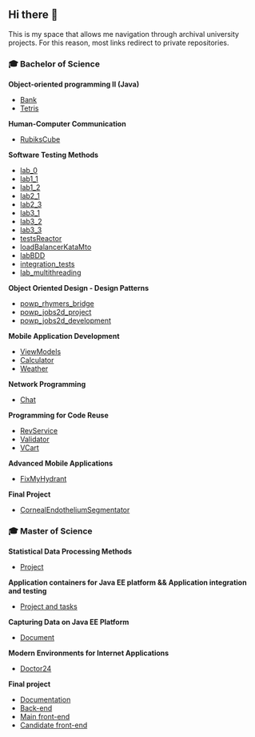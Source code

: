## Hi there 👋

This is my space that allows me navigation through archival university projects. For this reason, most links redirect to private repositories.

### 🎓 Bachelor of Science 

**Object-oriented programming II (Java)**
- [Bank](https://github.com/skamila-university-projects/Bank)
- [Tetris](https://github.com/skamila-university-projects/Tetris)

**Human-Computer Communication**
- [RubiksCube](https://github.com/skamila-university-projects/RubiksCube)

**Software Testing Methods**
- [lab_0](https://github.com/skamila-university-projects/lab_0)
- [lab1_1](https://github.com/skamila-university-projects/lab1_1)
- [lab1_2](https://github.com/skamila-university-projects/lab1_2)
- [lab2_1](https://github.com/skamila-university-projects/lab2_1)
- [lab2_3](https://github.com/skamila-university-projects/lab2_3)
- [lab3_1](https://github.com/skamila-university-projects/lab3_1/)
- [lab3_2](https://github.com/skamila-university-projects/lab3_2/)
- [lab3_3](https://github.com/skamila-university-projects/lab3_2/)
- [testsReactor](https://github.com/skamila-university-projects/testsReactor/)
- [loadBalancerKataMto](https://github.com/skamila-university-projects/loadBalancerKataMto/)
- [labBDD](https://github.com/skamila-university-projects/labBDD/)
- [integration_tests](https://github.com/skamila-university-projects/integration_tests/)
- [lab_multithreading](https://github.com/skamila-university-projects/lab_multithreading/)

**Object Oriented Design - Design Patterns**
- [powp_rhymers_bridge](https://github.com/skamila-university-projects/powp_rhymers_bridge/)
- [powp_jobs2d_project](https://github.com/skamila-university-projects/powp_jobs2d_project/)
- [powp_jobs2d_development](https://github.com/skamila-university-projects/powp_jobs2d_development/)

**Mobile Application Development**
- [ViewModels](https://github.com/skamila-university-projects/ViewModels/)
- [Calculator](https://github.com/skamila-university-projects/Calculator/)
- [Weather](https://github.com/skamila-university-projects/Weather/)

**Network Programming**
- [Chat](https://github.com/skamila-university-projects/Chat/)

**Programming for Code Reuse**
- [RevService](https://github.com/skamila-university-projects/RevService/)
- [Validator](https://github.com/skamila-university-projects/Validator/)
- [VCart](https://github.com/skamila-university-projects/VCart/)

**Advanced Mobile Applications**
- [FixMyHydrant](https://github.com/skamila-university-projects/FixMyHydrant/)

**Final Project**
- [CornealEndotheliumSegmentator](https://github.com/skamila-university-projects/CornealEndotheliumSegmentator/)

### 🎓 Master of Science

**Statistical Data Processing Methods**
- [Project](https://github.com/skamila-university-projects/SMPD/)

**Application containers for Java EE platform && Application integration and testing**
- [Project and tasks](https://github.com/skamila-university-projects/KAPJ/)

**Capturing Data on Java EE Platform**
- [Document](https://github.com/skamila-university-projects/Document/)

**Modern Environments for Internet Applications**
- [Doctor24](https://github.com/skamila-university-projects/Doctor24/)

**Final project**
- [Documentation](https://github.com/skamila-university-projects/HelloCandidate-documentation/)
- [Back-end](https://github.com/skamila-university-projects/HelloCandidate-backend/)
- [Main front-end](https://github.com/skamila-university-projects/HelloCandidate-candidate-frontend/)
- [Candidate front-end](https://github.com/skamila-university-projects/HelloCandidate-frontend/)

<!--

**Here are some ideas to get you started:**

🙋‍♀️ A short introduction - what is your organization all about?
🌈 Contribution guidelines - how can the community get involved?
👩‍💻 Useful resources - where can the community find your docs? Is there anything else the community should know?
🍿 Fun facts - what does your team eat for breakfast?
🧙 Remember, you can do mighty things with the power of [Markdown](https://docs.github.com/github/writing-on-github/getting-started-with-writing-and-formatting-on-github/basic-writing-and-formatting-syntax)
-->

